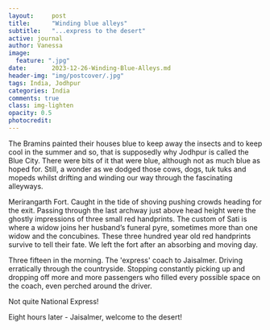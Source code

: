 ```yaml
---
layout:     post
title:      "Winding blue alleys"
subtitle:   "...express to the desert"
active: journal
author: Vanessa
image:
  feature: ".jpg"
date:       2023-12-26-Winding-Blue-Alleys.md 
header-img: "img/postcover/.jpg"
tags: India, Jodhpur
categories: India
comments: true
class: img-lighten 
opacity: 0.5
photocredit:
---
```


The Bramins painted their houses blue to keep away the insects and to keep cool in the 
summer and so, that is supposedly why Jodhpur is called the Blue City. There were bits of it that were blue, although not as much blue as hoped for. Still, a wonder as we dodged those cows, dogs, tuk tuks and mopeds whilst drifting and winding our way through the fascinating alleyways.

Merirangarth Fort. Caught in the tide of shoving pushing crowds heading for the exit. Passing through the last archway just above head height were the ghostly impressions of three small red handprints. The custom of Sati is where a widow joins her husband’s funeral pyre, sometimes more than one widow and the concubines. These three hundred year old red handprints survive to tell their fate. We left the fort after an absorbing and moving day.

Three fifteen in the morning. The 'express' coach to Jaisalmer. Driving erratically through the countryside. Stopping constantly picking up and dropping off more and more passengers who filled every possible space on the coach, even perched around the driver.

Not quite National Express! 

Eight hours later - Jaisalmer, welcome to the desert!








